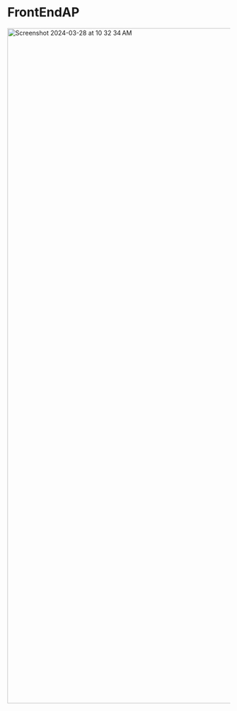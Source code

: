 # FrontEndAP
<img width="1524" alt="Screenshot 2024-03-28 at 10 32 34 AM" src="https://github.com/JuanBarrera0305/FrontEndAPIAP/assets/120711482/2b8fa6b6-f38c-4f93-8ecb-717b69271745">
